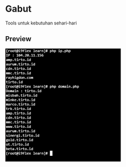# Gabut
 
Tools untuk kebutuhan sehari-hari

## Preview
![preview](https://raw.githubusercontent.com/0dayherman/Gabut/master/gabut.png)
